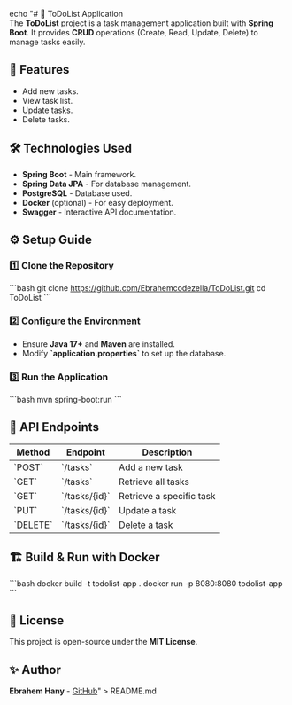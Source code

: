 echo "# 📝 ToDoList Application  
The **ToDoList** project is a task management application built with **Spring Boot**. It provides **CRUD** operations (Create, Read, Update, Delete) to manage tasks easily.

## 🚀 Features  
- Add new tasks.  
- View task list.  
- Update tasks.  
- Delete tasks.  

## 🛠️ Technologies Used  
- **Spring Boot** - Main framework.  
- **Spring Data JPA** - For database management.  
- **PostgreSQL** - Database used.  
- **Docker** (optional) - For easy deployment.  
- **Swagger** - Interactive API documentation.  

## ⚙️ Setup Guide  
### 1️⃣ **Clone the Repository**  
\`\`\`bash
git clone https://github.com/Ebrahemcodezella/ToDoList.git
cd ToDoList
\`\`\`

### 2️⃣ **Configure the Environment**  
- Ensure **Java 17+** and **Maven** are installed.  
- Modify **\`application.properties\`** to set up the database.  

### 3️⃣ **Run the Application**  
\`\`\`bash
mvn spring-boot:run
\`\`\`

## 📖 API Endpoints  
| Method  | Endpoint         | Description      |  
|---------|-----------------|-----------------|  
| \`POST\`  | \`/tasks\`        | Add a new task  |  
| \`GET\`   | \`/tasks\`        | Retrieve all tasks |  
| \`GET\`   | \`/tasks/{id}\`   | Retrieve a specific task |  
| \`PUT\`   | \`/tasks/{id}\`   | Update a task |  
| \`DELETE\`| \`/tasks/{id}\`   | Delete a task |  

## 🏗️ Build & Run with Docker  
\`\`\`bash
docker build -t todolist-app .
docker run -p 8080:8080 todolist-app
\`\`\`

## 📜 License  
This project is open-source under the **MIT License**.  

## ✨ Author  
**Ebrahem Hany** - [GitHub](https://github.com/Ebrahemcodezella)" > README.md
